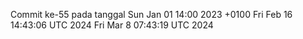Commit ke-55 pada tanggal Sun Jan 01 14:00 2023 +0100
Fri Feb 16 14:43:06 UTC 2024
Fri Mar  8 07:43:19 UTC 2024
